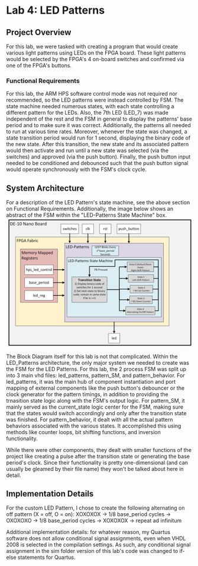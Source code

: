 # Lab 4: LED Patterns

## Project Overview
For this lab, we were tasked with creating a program that would create various light patterns using LEDs on the FPGA board. These light patterns would be selected by the FPGA's 4 on-board switches and confirmed via one of the FPGA's buttons. 
### Functional Requirements
For this lab, the ARM HPS software control mode was not required nor recommended, so the LED patterns were instead controlled by FSM. The state machine needed numerous states, with each state controlling a different pattern for the LEDs. Also, the 7th LED (LED_7) was made independent of the rest and the FSM in general to display the patterns' base period and to  make sure it was correct. 
Additionally, the patterns all needed to run at various time rates. Moreover, whenever the state was changed, a state transition period would run for 1 second, displaying the binary code of the new state. After this transition, the new state and its associated pattern would then activate and run until a new state was selected (via the switches) and approved (via the push button). 
Finally, the push button input needed to be conditioned and debounced such that the push button signal would operate synchronously with the FSM's clock cycle. 

## System Architecture
For a description of the LED Pattern's state machine, see the above section on Functional Requirements. Additionally, the image below shows an abstract of the FSM within the "LED-Patterns State Machine" box.
![Lab4_Block_Diagram](assets/EE467_Lab4_System_Block_Diagram_new.png)

The Block Diagram itself for this lab is not that complicated. Within the LED_Patterns architecture, the only major system we needed to create was the FSM for the LED Patterns. For this lab, the 2 process FSM was split up into 3 main vhd files: led_patterns, pattern_SM, and pattern_behavior. 
For led_patterns, it was the main hub of component instantiation and port mapping of external components like the push button's debouncer or the clock generator for the pattern timings, in addition to providing the trnasition state logic along with the FSM's output logic. 
For pattern_SM, it mainly served as the current_state logic center for the FSM, making sure that the states would switch accordingly and only after the transition state was finished. 
For pattern_behavior, it dealt with all the actual pattern behaviors associated with the various states. It accomplished this using methods like counter loops, bit shifting functions, and inversion functionality.

While there were other components, they dealt with smaller functions of the project like creating a pulse after the transition state or generating the base period's clock. Since their functionality is pretty one-dimensional (and can usually be gleamed by their file name) they won't be talked about here in detail.

## Implementation Details
For the custom LED Pattern, I chose to create the following alternating on off pattern (X = off, O = on): 
XOXOXOX -> 1/8 base_period cycles -> 
OXOXOXO -> 1/8 base_period cycles ->
XOXOXOX -> repeat ad infinitum

Additional implementation details: for whatever reason, my Quartus software does not allow conditional signal assignments, even when VHDL 2008 is selected in the compilation settings. As such, any conditional signal assignment in the sim folder version of this lab's code was changed to if-else statements for Quartus. 